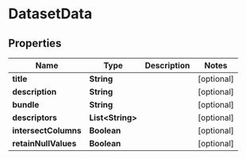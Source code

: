 
# DatasetData

## Properties
Name | Type | Description | Notes
------------ | ------------- | ------------- | -------------
**title** | **String** |  |  [optional]
**description** | **String** |  |  [optional]
**bundle** | **String** |  |  [optional]
**descriptors** | **List&lt;String&gt;** |  |  [optional]
**intersectColumns** | **Boolean** |  |  [optional]
**retainNullValues** | **Boolean** |  |  [optional]



